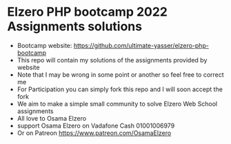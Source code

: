 # Elzero PHP bootcamp 2022 Assignments solutions
- Bootcamp website: https://github.com/ultimate-yasser/elzero-php-bootcamp
- This repo will contain my solutions of the assignments provided by website
- Note that I may be wrong in some point or another so feel free to correct me
- For Participation you can simply fork this repo and I will soon accept the fork
- We aim to make a simple small community to solve Elzero Web School assignments
- All love to Osama Elzero
- support Osama Elzero on Vadafone Cash 01001006979
- Or on Patreon https://www.patreon.com/OsamaElzero
